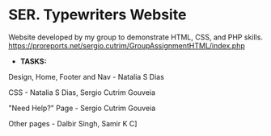 # SER. Typewriters Website

Website developed by my group to demonstrate HTML, CSS, and PHP skills.
https://proreports.net/sergio.cutrim/GroupAssignmentHTML/index.php

- **TASKS:**

Design, Home, Footer and Nav - Natalia S Dias

CSS - Natalia S Dias, Sergio Cutrim Gouveia

"Need Help?" Page - Sergio Cutrim Gouveia

Other pages - Dalbir Singh, Samir K C]

